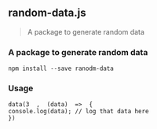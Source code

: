 ##  random-data.js

> A package to generate random data

 ### A package to generate random data

    npm install --save ranodm-data
### Usage

```
data(3  ,  (data)  =>  {
console.log(data); // log that data here
})

```
